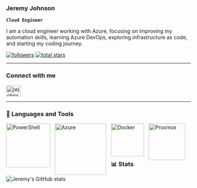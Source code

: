 ### Jeremy Johnson

**`Cloud Engineer`**

I am a cloud engineer working with Azure, focusing on improving my automation skills, learning Azure DevOps, exploring infrastructure as code, and starting my coding journey.

   <p align="left">
      <a href="https://github.com/Jeremy-Victra?tab=followers">
         <img alt="followers" title="Follow me on Github" src="https://custom-icon-badges.demolab.com/github/followers/Jeremy-Victra?color=236ad3&labelColor=1155ba&style=for-the-badge&logo=person-add&label=Follow&logoColor=white"/></a>
      <a href="https://github.com/Jeremy-Victra?tab=repositories&sort=stargazers">
         <img alt="total stars" title="Total stars on GitHub" src="https://custom-icon-badges.demolab.com/github/stars/Jeremy-Victra?color=55960c&style=for-the-badge&labelColor=488207&logo=star"/></a>
   </p>

---

### Connect with me

<p align="left">
<a href="https://linkedin.com/in/jwjohnson93" target="blank"><img align="center" src="https://raw.githubusercontent.com/rahuldkjain/github-profile-readme-generator/master/src/images/icons/Social/linked-in-alt.svg" alt="jwjohnson93" height="30" width="40" /></a>
</p>

---

### 🧰 Languages and Tools

<img align="left" alt="PowerShell" width="120px" style="padding-right:10px;" src="https://img.shields.io/badge/powershell-5391FE?style=for-the-badge&logo=powershell&logoColor=white"/>
<img align="left" alt="Azure" width="140px" style="padding-right:10px;" src="https://img.shields.io/badge/microsoft%20azure-0089D6?style=for-the-badge&logo=microsoft-azure&logoColor=white" />
<img align="left" alt="Docker" width="90px" style="padding-right:10px;" src="https://img.shields.io/badge/Docker-2CA5E0?style=for-the-badge&logo=docker&logoColor=white" />
<img align="left" alt="Proxmox" width="100px" style="padding-right:10px;" src="https://img.shields.io/badge/proxmox-%23E57000.svg?&style=for-the-badge&logo=proxmox&logoColor=white" />
<br />


#

### 📊 Stats

![Jeremy's GitHub stats](https://github-readme-stats.vercel.app/api?username=Jeremy-Victra&show_icons=true&theme=synthwave)

<!-- ![GitHub Streak](https://streak-stats.demolab.com?user=Jeremy-Victra&theme=gruvbox&border_radius=4.5) -->



<!--
**jwjohnson93/jwjohnson93** is a ✨ _special_ ✨ repository because its `README.md` (this file) appears on your GitHub profile.

Here are some ideas to get you started:

- 🔭 I’m currently working on ...
- 🌱 I’m currently learning ...
- 👯 I’m looking to collaborate on ...
- 🤔 I’m looking for help with ...
- 💬 Ask me about ...
- 📫 How to reach me: ...
- 😄 Pronouns: ...
- ⚡ Fun fact: ...
-->